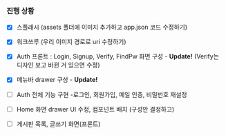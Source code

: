 ### 진행 상황

- [x] 스플래시
      (assets 폴더에 이미지 추가하고 app.json 코드 수정하기)
- [x] 워크쓰루
      (우리 이미지 경로로 uri 수정하기)
- [x] Auth 프론트 : Login, Signup, Verify, FindPw 화면 구성 - **Update!**
      (Verify는 디자인 보고 바뀐 거 있으면 수정)
- [x] 메뉴바 drawer 구성 - **Update!**

- [ ] Auth 전체 기능 구현 -로그인, 회원가입, 메일 인증, 비밀번호 재설정
- [ ] Home 화면 drawer UI 수정, 컴포넌트 배치 (구성안 결정하고)
- [ ] 게시판 목록, 글쓰기 화면(프론트)

